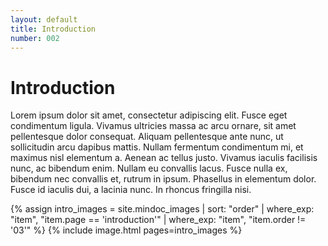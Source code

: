 ```yaml
---
layout: default
title: Introduction
number: 002
---
```

# Introduction

Lorem ipsum dolor sit amet, consectetur adipiscing elit. Fusce eget condimentum ligula. Vivamus ultricies massa ac arcu ornare, sit amet pellentesque dolor consequat. Aliquam pellentesque ante nunc, ut sollicitudin arcu dapibus mattis. Nullam fermentum condimentum mi, et maximus nisl elementum a. Aenean ac tellus justo. Vivamus iaculis facilisis nunc, ac bibendum enim. Nullam eu convallis lacus. Fusce nulla ex, bibendum nec convallis et, rutrum in ipsum. Phasellus in elementum dolor. Fusce id iaculis dui, a lacinia nunc. In rhoncus fringilla nisi.

{% assign intro_images = site.mindoc_images | sort: "order" | where_exp: "item", "item.page == 'introduction'" | where_exp: "item", "item.order != '03'" %}
{% include image.html pages=intro_images %}